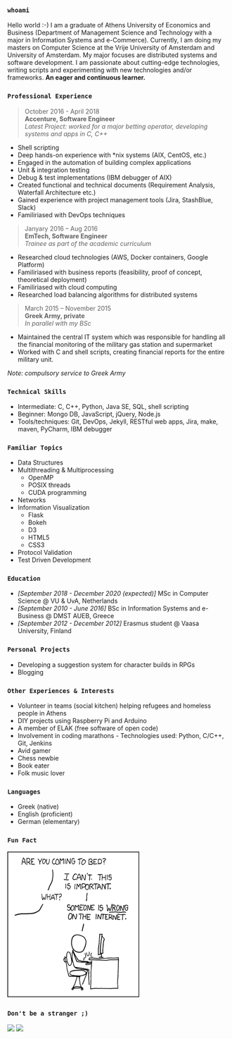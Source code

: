 ### `whoami`

Hello world :-) I am a graduate of Athens University of Economics and Business (Department of Management Science and Technology with a major in Information Systems and e-Commerce). Currently, I am doing my masters on Computer Science at the Vrije University of Amsterdam and University of Amsterdam. My major focuses are distributed systems and software development. I am passionate about cutting-edge technologies, writing scripts and experimenting with new technologies and/or frameworks. 
__An eager and continuous learner.__ 

### `Professional Experience` 

> October 2016 - April 2018  
__Accenture, Software Engineer__  
_Latest Project: worked for a major betting operator, developing systems and apps in C, C++_

* Shell scripting
* Deep hands-on experience with *nix systems (AIX, CentOS, etc.)
* Engaged in the automation of building complex applications
* Unit & integration testing
* Debug & test implementations (IBM debugger of AIX)
* Created functional and technical documents (Requirement Analysis, Waterfall Architecture etc.)
* Gained experience with project management tools (Jira, StashBlue, Slack)
* Familiriased with DevOps techniques

> Janyary 2016 – Aug 2016  
__EmTech, Software Engineer__  
_Trainee as part of the academic curriculum_  

* Researched cloud technologies (AWS, Docker containers, Google Platform)
* Familiriased with business reports (feasibility, proof of concept, theoretical deployment)
* Familiriased with cloud computing
* Researched load balancing algorithms for distributed systems

> March 2015 – November 2015  
__Greek Army, private__  
_In parallel with my BSc_

* Maintained the central IT system which was responsible for handling all the financial monitoring of the military gas station and supermarket
* Worked with C and shell scripts, creating financial reports for the entire military unit.

_Note: compulsory service to Greek Army_

### `Technical Skills`

* Intermediate: C, C++, Python, Java SE, SQL, shell scripting
* Beginner: Mongo DB, JavaScript, jQuery, Node.js
* Tools/techniques: Git, DevOps, Jekyll, RESTful web apps, Jira, make, maven, PyCharm, IBM debugger

### `Familiar Topics`
* Data Structures
* Multithreading & Multiprocessing 
    - OpenMP
    - POSIX threads
    - CUDA programming
* Networks
* Information Visualization
    - Flask
    - Bokeh
    - D3
    - HTML5
    - CSS3
* Protocol Validation
* Test Driven Development

### `Education`

* _[September 2018 - December 2020 (expected)]_ MSc in Computer Science @ VU & UvA, Netherlands 
* _[September 2010 - June 2016]_ BSc in Information Systems and e-Business @ DMST AUEB, Greece
* _[September 2012 - December 2012]_ Erasmus student @ Vaasa University, Finland

### `Personal Projects`

* Developing a suggestion system for character builds in RPGs
* Blogging

### `Other Experiences & Interests` 

* Volunteer in teams (social kitchen) helping refugees and homeless people in Athens
* DIY projects using Raspberry Pi and Arduino
* A member of ELAK (free software of open code)
* Involvement in coding marathons - Technologies used: Python, C/C++, Git, Jenkins
* Avid gamer
* Chess newbie
* Book eater
* Folk music lover

### `Languages`

* Greek (native)
* English (proficient)
* German (elementary)

### `Fun Fact`

![](dutycalls.png "xkcd/386")


### `Don't be a stranger ;)`

[![](https://img.shields.io/twitter/url/http/shields.io.svg?style=social)](https://twitter.com/atrestis "Send a tweet")
[![](https://img.shields.io/github/followers/atrestis.svg?style=social)](https://github.com/atrestis "Follow me")